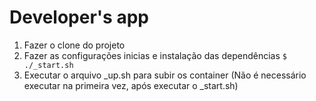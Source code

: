 # Developer's app

1. Fazer o clone do projeto
2. Fazer as configurações inicias e instalação das dependências
    `$ ./_start.sh`
4. Executar o arquivo _up.sh para subir os container (Não é necessário executar na primeira vez, após executar o _start.sh)
